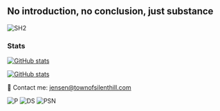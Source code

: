 ## No introduction, no conclusion, just substance

![SH2](https://camo.githubusercontent.com/faccbaf36ba7f2b7d299ff77d643ca2e63d085b36cea741a01a5c866d8b3c188/68747470733a2f2f692e696d6775722e636f6d2f6b45553061636e2e706e67)

<h3>Stats</h3>

[![GitHub stats](https://github-readme-stats.vercel.app/api?username=Jensen330&show_icons=true&theme=merko)](https://github.com/Jensen330/)


[![GitHub stats](https://visitor-badge.laobi.icu/badge?page_id=Jensen330.readme.visitor-badge)](https://github.com/Jensen330/) 


🔪 Contact me: jensen@townofsilenthill.com

![P](https://img.shields.io/badge/PayPal-00457C?style=for-the-badge&logo=paypal&logoColor=white) ![DS](https://img.shields.io/badge/Discord-7289DA?style=for-the-badge&logo=discord&logoColor=white) ![PSN](https://img.shields.io/badge/PSN-%230070D1.svg?style=for-the-badge&logo=Playstation&logoColor=white)
